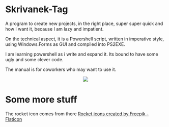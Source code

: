 
# Skrivanek-Tag

A program to create new projects, in the right place, super super quick and how I want it, because I am lazy and impatient.

On the technical aspect, it is a Powershell script, written in imperative style, using Windows.Forms as GUI and compiled into PS2EXE. 

I am learning powershell as i write and expand it. Its bound to have some ugly and some clever code.

The manual is for coworkers who may want to use it.


<div align="center">
    <img src="https://github.com/teamcons/Skrivanek-Rocketlaunch/blob/main/img/Screenshot\ Skrivanek-Rocketlaunch.png" /></td>
</div>

# Some more stuff

The rocket icon comes from there
<a href="https://www.flaticon.com/free-icons/rocket" title="rocket icons">Rocket icons created by Freepik - Flaticon</a>

